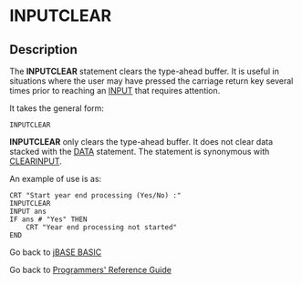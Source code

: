 # INPUTCLEAR

<PageHeader />

## Description

The **INPUTCLEAR** statement clears the type-ahead buffer. It is useful in situations where the user may have pressed the carriage return key several times prior to reaching an [INPUT](./../input) that requires attention.

It takes the general form:

```
INPUTCLEAR
```

**INPUTCLEAR** only clears the type-ahead buffer. It does not clear data stacked with the [DATA](./../data) statement. The statement is synonymous with [CLEARINPUT](./../clearinput).

An example of use is as:

```
CRT "Start year end processing (Yes/No) :"
INPUTCLEAR
INPUT ans
IF ans # "Yes" THEN
    CRT "Year end processing not started"
END
```

Go back to [jBASE BASIC](./../README.md)

Go back to [Programmers' Reference Guide](./../../reference-guides/jbc/README.md)

<PageFooter />
